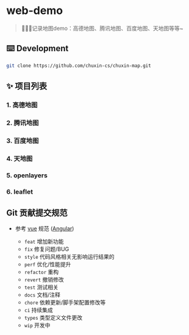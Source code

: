 # web-demo
> 🍉🍉🍉记录地图demo：高德地图、腾讯地图、百度地图、天地图等等~

## ⌨️ Development
```bash
git clone https://github.com/chuxin-cs/chuxin-map.git
```

## ✨ 项目列表
### 1. 高德地图
### 2. 腾讯地图
### 3. 百度地图
### 4. 天地图
### 5. openlayers
### 6. leaflet

## Git 贡献提交规范

- 参考 [vue](https://github.com/vuejs/vue/blob/dev/.github/COMMIT_CONVENTION.md) 规范 ([Angular](https://github.com/conventional-changelog/conventional-changelog/tree/master/packages/conventional-changelog-angular))

  - `feat` 增加新功能
  - `fix` 修复问题/BUG
  - `style` 代码风格相关无影响运行结果的
  - `perf` 优化/性能提升
  - `refactor` 重构
  - `revert` 撤销修改
  - `test` 测试相关
  - `docs` 文档/注释
  - `chore` 依赖更新/脚手架配置修改等
  - `ci` 持续集成
  - `types` 类型定义文件更改
  - `wip` 开发中